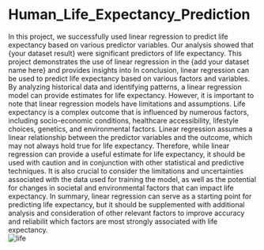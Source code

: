 # Human_Life_Expectancy_Prediction
In this project, we successfully used linear regression to predict life expectancy based on various predictor variables. Our analysis showed that {your dataset result} were significant predictors of life expectancy. This project demonstrates the use of linear regression in the {add your dataset name here} and provides insights into In conclusion, linear regression can be used to predict life expectancy based on various factors and variables. By analyzing historical data and identifying patterns, a linear regression model can provide estimates for life expectancy.
However, it is important to note that linear regression models have limitations and assumptions. Life expectancy is a complex outcome that is influenced by numerous factors, including socio-economic conditions, healthcare accessibility, lifestyle choices, genetics, and environmental factors. Linear regression assumes a linear relationship between the predictor variables and the outcome, which may not always hold true for life expectancy.
Therefore, while linear regression can provide a useful estimate for life expectancy, it should be used with caution and in conjunction with other statistical and predictive techniques. It is also crucial to consider the limitations and uncertainties associated with the data used for training the model, as well as the potential for changes in societal and environmental factors that can impact life expectancy.
In summary, linear regression can serve as a starting point for predicting life expectancy, but it should be supplemented with additional analysis and consideration of other relevant factors to improve accuracy and reliabilit
which factors are most strongly associated with life expectancy.  
![life](https://github.com/Riyawasnik/Human_Life_Expectancy_Prediction/assets/118654592/6257fcbb-f353-49e9-ade7-2f57d90a36e0)
